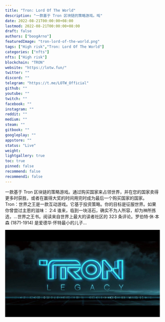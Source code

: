 ```yaml
---
title: "Tron: Lord Of The World"
description: "一款基于 Tron 区块链的策略游戏。吨"
date: 2022-08-21T00:00:00+08:00
lastmod: 2022-08-21T00:00:00+08:00
draft: false
authors: ["boogArno"]
featuredImage: "tron-lord-of-the-world.png"
tags: ["High risk","Tron: Lord Of The World"]
categories: ["nfts"]
nfts: ["High risk"]
blockchain: "TRON"
website: "https://lotw.fun/"
twitter: ""
discord: ""
telegram: "https://t.me/LOTW_Official"
github: ""
youtube: ""
twitch: ""
facebook: ""
instagram: ""
reddit: ""
medium: ""
steam: ""
gitbook: ""
googleplay: ""
appstore: ""
status: "Live"
weight: 
lightgallery: true
toc: true
pinned: false
recommend: false
recommend1: false
---
```

一款基于 Tron 区块链的策略游戏。通过购买国家来占领世界，并在您的国家卖得更多时获胜，或者在赢得大奖的时间用完时成为最后一个购买国家的国家。Tron：世界之王是一款互动游戏。它基于投资策略。你的目标是征服世界。如果你曾尝过主恩的滋味： 2:4 谁来，临到一块活石，确实不为人所容，却为神所拣选，...世界之王书。阅读来自世界上最大的读者社区的 323 条评论。罗伯特·休·本森 (1871-1914) 是爱德华·怀特最小的儿子...

![maxresdefault](maxresdefault.jpg)